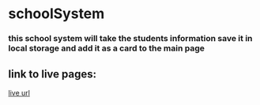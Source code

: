 # schoolSystem

### this school system will take the students information save it in local storage and add it as a card to the main page

## link to live pages:
[live url](https://rawand-hawwari.github.io/schoolSystem/ "github live pages")